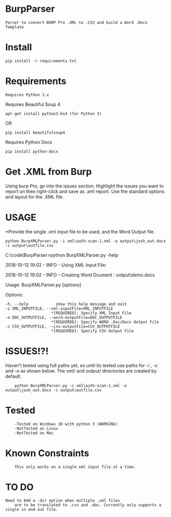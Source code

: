 # BurpParser
    Parser to convert BURP Pro .XML to .CSV and build a Word .Docx Template

# Install

    pip install -r requirements.txt

# Requirements
    Requires Python 3.x

Requires Beautiful Soup 4

    apt-get install python3-bs4 (for Python 3)
 OR
 
    pip install beautifulsoup4

Requires Python Docx

    pip install python-docx
  
# Get .XML from Burp
  Using burp Pro, go into the issues section. Highlight the issues you want to report on then right-click and save as .xml report. Use the standard options and layout for the .XML file. 

# USAGE
*Provide the single .xml input file to be used, and the Word Output file.

    python BurpXMLParser.py -i xml\auth-scan-1.xml -o output\josh_out.docx -c output\outfile.csv



C:\code\BurpParser>python BurpXMLParser.py -help

 2018-10-12 19:02 -  INFO - Using XML Input File:
 
 2018-10-12 19:02 -  INFO - Creating Word Dcument : output\demo.docx
 
Usage: BurpXMLParser.py [options]


Options:

    -h, --help            show this help message and exit
    -i XML_INPUTFILE, --xml-inputFile=XML_INPUTFILE
                        *[REQUIRED]: Specify XML Input File
    -o DOC_OUTPUTFILE, --word-outputFile=DOC_OUTPUTFILE
                        *[REQUIRED]: Specify WORD .Doc/Docx Output File
    -c CSV_OUTPUTFILE, --csv-outputFile=CSV_OUTPUTFILE
                        *[REQUIRED]: Specify CSV Output File



# ISSUES!?!

Haven't tested using full paths yet, so until its tested use paths for -i , -c and -o as shown below. 
The xml/ and output/ directories are created by default.

        python BurpXMLParser.py -i xml\auth-scan-1.xml -o output\josh_out.docx -c output\outfile.csv

        
        
# Tested
        -Tested on Windows 10 with python 3 (WORKING)
        -NotTested on Linux
        -NotTested on Mac
        
# Known Constraints
        This only works on a single xml input file at a time.
        
 # TO DO
 
    Need to Add a -dir option when multiple .xml files 
        are to be translated to .csv and .doc. Currently only supports a single in and out file.
        